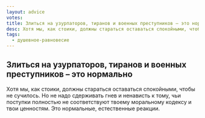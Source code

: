 ```yaml
---
layout: advice
votes:
title: Злиться на узурпаторов, тиранов и военных преступников – это нормально
desc: Хотя мы, как стоики, должны стараться оставаться спокойными, чтобы не сучилось.
tags:
  - душевное-равновесие
---
```


## Злиться на узурпаторов, тиранов и военных преступников – это нормально

Хотя мы, как стоики, должны стараться оставаться спокойными, чтобы не сучилось. Но не надо сдерживать гнев и ненависть к тому, чьи поступки полностью не соответствуют твоему моральному кодексу и твои ценностям. Это нормальные, естественные реакции.
